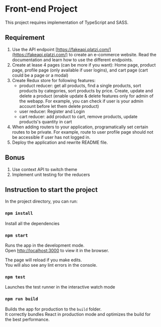 # Front-end Project



This project requires implementation of TypeScript and SASS.

## Requirement

1. Use the API endpoint [https://fakeapi.platzi.com/](https://fakeapi.platzi.com/) to create an e-commerce website. Read the documentation and learn how to use the different endpoints.
2. Create at lease 4 pages (can be more if you want): Home page, product page,
profile page (only available if user logins), and cart page (cart could be a page or a modal)
3. Create Redux store for following features:
    - product reducer: get all products, find a single products, sort products by
    categories, sort products by price. Create, update and delete a product (enable update & delete features only for admin of the webapp. For example, you can check if user is your admin account before let them delete product)
    - user reducer: Register and Login
    - cart reducer: add product to cart, remove products, update products's quantity in cart
4. When adding routers to your application, programatically set certain routes to be private. For example, route to user profile page should not be accessible if user has not logged in.
5. Deploy the application and rewrite README file.

## Bonus

1. Use context API to switch theme
2. Implement unit testing for the reducers

## Instruction to start the project

In the project directory, you can run:

### `npm install`

Install all the dependencies

### `npm start`

Runs the app in the development mode.\
Open [http://localhost:3000](http://localhost:3000) to view it in the browser.

The page will reload if you make edits.\
You will also see any lint errors in the console.

### `npm test`

Launches the test runner in the interactive watch mode

### `npm run build`

Builds the app for production to the `build` folder.\
It correctly bundles React in production mode and optimizes the build for the best performance.
